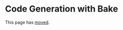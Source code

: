 # Code Generation with Bake

This page has [moved](https://book.cakephp.org/bake/2.x/en/usage.html).
